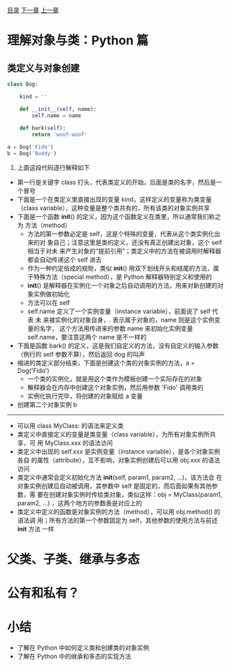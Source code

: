 [目录](README.md)   [下一章](python-1010.md)    [上一章](python-1008.md)

# 理解对象与类：Python 篇
## 类定义与对象创建
```python
class Dog:

    kind = ''

    def __init__(self, name):
        self.name = name
        
    def bark(self):
        return 'woof-woof'

a = Dog('Fido')
b = Dog('Buddy')
```
1. 上面这段代码逐行解释如下
- 第一行是关键字 class 打头，代表类定义的开始，后面是类的名字，然后是一个冒号
- 下面是一个在类定义里直接出现的变量 kind，这样定义的变量称为类变量（class      variable），这种变量是整个类共有的，所有该类的对象实例共享
- 下面是一个函数 __init__() 的定义，因为这个函数定义在类里，所以通常我们称之为   方法（method）
    * 方法的第一参数必定是 self，这是个特殊的变量，代表从这个类实例化出来的对    象自己；注意这里是类的定义，还没有真正创建出对象，这个 self 相当于对未     来产生对象的“提前引用”；类定义中的方法在被调用时解释器都会自动传递这个     self 进去
    * 作为一种约定俗成的规矩，类似 __init__() 用双下划线开头和结尾的方法，属    于特殊方法（special method），是 Python 解释器特别定义和使用的
    * __init__() 是解释器在实例化一个对象之后自动调用的方法，用来对新创建的对   象实例做初始化
    * 方法可以在 self 
    * self.name 定义了一个实例变量（instance variable），前面说了 self 代表    未 来被实例化的对象自身，. 表示属于对象的，name 则是这个实例变量的名字，   这个方法用传进来的参数 name 来初始化实例变量 self.name，要注意这两个      name 是不一样的
- 下面是函数 bark() 的定义，这是我们自定义的方法，没有自定义的输入参数（例行的   self 参数不算），然后返回 dog 的叫声
- 缩进的类定义部分结束，下面是创建这个类的对象实例的方法，a = Dog('Fido')
    - 一个类的实例化，就是用这个类作为模板创建一个实际存在的对象
    - 解释器会在内存中创建这个对象实例，然后用参数 'Fido' 调用类的
    - 实例化执行完毕，将创建的对象赋给 a 变量
- 创建第二个对象实例 b
---
- 可以用 class MyClass: 的语法来定义类
- 类定义中直接定义的变量是类变量（class variable），为所有对象实例所共享，可    用 MyClass.xxx 的语法访问
- 类定义中出现的 self.xxx 是实例变量（instance variable），是各个对象实例各自   的属性（attribute），互不影响，对象实例创建后可以用 obj.xxx 的语法访问
- 类定义中通常会定义初始化方法 __init__(self, param1, param2, ...)，该方法会   在对象实例创建后自动被调用，其参数中 self 是固定的，而后面如果有其他参数，需   要在创建对象实例时传给类对象，类似这样：obj = MyClass(param1, param2, ...)   ，这两个地方的参数表是对应上的
- 类定义中定义的函数是对象实例的方法（method），可以用 obj.method() 的语法调    用；所有方法的第一个参数固定为 self，其他参数的使用方法与前述 __init__ 方法   一样

# 父类、子类、继承与多态
# 公有和私有？
# 小结
- 了解在 Python 中如何定义类和创建类的对象实例
- 了解在 Python 中的继承和多态的实现方法

